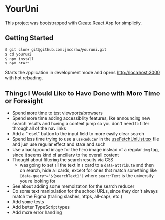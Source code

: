# YourUni

This project was bootstrapped with [Create React App](https://github.com/facebook/create-react-app) for simplicity.

## Getting Started

```bash
$ git clone git@github.com:jmccraw/youruni.git
$ cd youruni
$ npm install
$ npm start
```

Starts the application in development mode and opens [http://localhost:3000](http://localhost:3000) with hot reloading.

## Things I Would Like to Have Done with More Time or Foresight

* Spend more time to test viewports/browsers
* Spend more time adding accessibility features, like announcing new search results and having a content jump so you don't need to filter through all of the nav links
* Add a "reset" button to the input field to more easily clear search
* Spend less time trying to use a `useReducer` in the [useFetchUniList.tsx](./src/apis/useFetchUniList.tsx) file and just use regular effect and state and such
* Use a background image for the hero image instead of a regular `img` tag, since it seems kind of ancillary to the overall content
* Thought about filtering the search results via CSS
  * was going to set all the text in a card to a `data-attribute` and then on search, hide all cards, except for ones that match something like `[data-query*="${searchText}"]` where `searchText` is the university you're looking for
* See about adding some memoization for the search reducer
* Do some text manipulation for the school URLs, since they don't always match the Figma (trailing slashes, https, all-caps, etc.)
* Add some tests
* Add better TypeScript types
* Add more error handling
